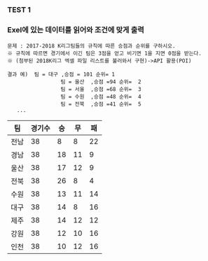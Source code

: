 ### TEST 1 
### Exel에 있는 데이터를 읽어와 조건에 맞게 출력

```
문제 : 2017-2018 K리그팀들의 규칙에 따른 승점과 순위를 구하시오.
※ 규칙에 따르면 경기에서 이긴 팀은 3점을 얻고 비기면 1을 지면 0점을 받는다.
※ (첨부된 2018K리그 엑셀 파일 리스트를 불러와서 구현)->API 활용(POI)

결과 예)  팀 = 대구 ,승점 = 101 순위= 1
                 팀 = 울산  ,승점 =94 순위=  2
                 팀 = 서울  ,승점 =68 순위=  3
                 팀 = 수원  ,승점 =48 순위=  4
                 팀 = 전북  ,승점 =41 순위=  5
   ...
```
| 팀  | 경기수 | 승  | 무  | 패  |  
|---|--|--|--|--|
| 전남 | 38 | 8 | 8 | 22 |  
| 경남 | 38 | 18 | 11 | 9 | 
| 울산 | 38 | 17 | 12 | 9 |
| 전북 | 38 | 26 | 8 | 4 | 
| 수원 | 38 | 13 | 11 | 14 |
| 대구 | 38 | 14 | 8 | 16 | 
| 제주 | 38 | 14 | 12 | 12 |  
| 강원 | 38 | 12 | 10 | 16 |  
| 인천 | 38 | 10 | 12 | 16 |   
